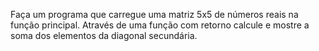 Faça um programa que carregue uma matriz 5x5 de números reais na função principal. Através de uma função com retorno calcule e mostre a soma dos elementos da diagonal secundária.
